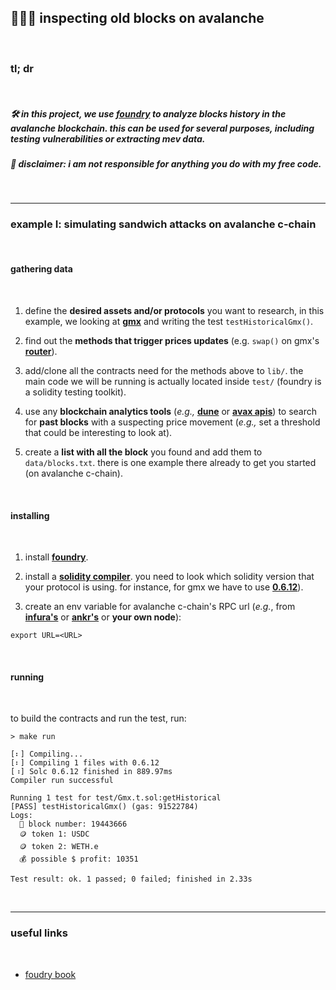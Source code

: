 ## 🧱👵🏽 inspecting old blocks on avalanche

<br>

### tl; dr

<br>

##### 🛠 in this project, we use [foundry](https://github.com/foundry-rs/foundry) to analyze blocks history in the avalanche blockchain. this can be used for several purposes, including testing vulnerabilities or extracting mev data.

##### 🚨 disclaimer: i am not responsible for anything you do with my free code.


<br>

----
### example I: simulating sandwich attacks on avalanche c-chain

<br>

#### gathering data

<br>

1. define the **desired assets and/or protocols** you want to research, in this example, we looking at **[gmx](https://github.com/gmx-io/gmx-contracts)** and writing the test `testHistoricalGmx()`.

2. find out the **methods that trigger prices updates** (e.g. `swap()` on gmx's **[router](https://github.com/gmx-io/gmx-contracts/blob/master/contracts/core/Router.sol#L88)**).

2. add/clone all the contracts need for the methods above to `lib/`. the main code we will be running is actually located inside `test/` (foundry is a solidity testing toolkit).

3. use any **blockchain analytics tools** (*e.g.,* **[dune](https://dune.com/home)** or **[avax apis](https://docs.avax.network/apis/avalanchego/public-api-server)**) to search for **past blocks** with a suspecting price movement (*e.g.,* set a threshold that could be interesting to look at). 

4. create a **list with all the block** you found and add them to `data/blocks.txt`. there is one example there already to get you started (on avalanche c-chain).

<br>


#### installing 

<br>

1. install **[foundry](https://book.getfoundry.sh/getting-started/installation)**.

2. install a **[solidity compiler](https://docs.soliditylang.org/en/latest/installing-solidity.html#installing-the-solidity-compiler)**. you need to look which solidity version that your protocol is using. for instance, for gmx we have to use **[0.6.12](https://github.com/gmx-io/gmx-contracts/blob/master/contracts/core/VaultPriceFeed.sol#L11)**).

3. create an env variable for avalanche c-chain's RPC url (*e.g.*, from **[infura's](https://avalanche-mainnet.infura.io/v3/)** or **[ankr's](https://www.ankr.com/rpc/avalanche/)** or **your own node**):

```
export URL=<URL>
```

<br>

#### running

<br>

to build the contracts and run the test, run:

```
> make run

[⠆] Compiling...
[⠆] Compiling 1 files with 0.6.12
[⠰] Solc 0.6.12 finished in 889.97ms
Compiler run successful

Running 1 test for test/Gmx.t.sol:getHistorical
[PASS] testHistoricalGmx() (gas: 91522784)
Logs:
  🧱 block number: 19443666
  🪙 token 1: USDC
  🪙 token 2: WETH.e
  💰 possible $ profit: 10351

Test result: ok. 1 passed; 0 failed; finished in 2.33s
```

<br>


----

### useful links

<br>

* [foudry book](https://book.getfoundry.sh/)


